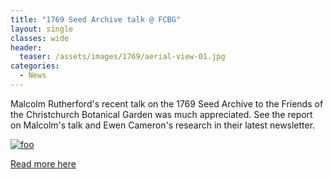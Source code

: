 ```yaml
---
title: "1769 Seed Archive talk @ FCBG"
layout: single
classes: wide
header:
  teaser: /assets/images/1769/aerial-view-01.jpg
categories:
  - News
---
```


Malcolm Rutherford's recent talk on the 1769 Seed Archive to the Friends of the Christchurch Botanical Garden was much appreciated. See the report on Malcolm's talk and Ewen Cameron's research in their latest newsletter.

[![foo](/assets/images/news/malcolm-rutherford-fcbg-talk-2019.jpg)](/assets/documents/FCBGNewsletter118Summer2019-20-1.pdf)

[Read more here](/assets/documents/FCBGNewsletter118Summer2019-20-1.pdf)
